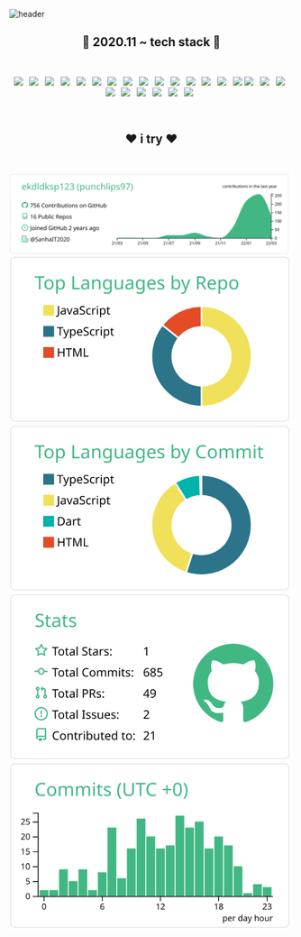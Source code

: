 ![header](https://capsule-render.vercel.app/api?type=waving&section=header&color=gradient&customColorList=0,2,3&height=250&text=intro%20🍒&fontSize=70)
<h2 align="center"><b>💎 2020.11 ~ tech stack 💎</b></h2>

</br>

<p align="center">
<img src="https://img.shields.io/badge/HTML5-E34F26?style=flat-square&logo=HTML5&logoColor=white"/></a> &nbsp
<img src="https://img.shields.io/badge/CSS3-0099CC?style=flat-square&logo=CSS3&logoColor=white"/></a> &nbsp
<img src="https://img.shields.io/badge/Sass-FF496D?style=flat-square&logo=Sass&logoColor=white"/></a> &nbsp
<img src="https://img.shields.io/badge/JavaScript-F7DF1E?style=flat-square&logo=JavaScript&logoColor=white"/></a> &nbsp
<img src="https://img.shields.io/badge/TypeScript-18A9EB?style=flat-square&logo=typescript&logoColor=white"/></a> &nbsp
<img src="https://img.shields.io/badge/Next.js-black?style=flat-square&logo=next.js&logoColor=white"/></a> &nbsp
<img src="https://img.shields.io/badge/React(Native)-003545?style=flat-square&logo=react&logoColor=2361DAFB"> &nbsp
<img src="https://img.shields.io/badge/Svelte-FF5349?style=flat-square&logo=svelte&logoColor=white"> &nbsp
<img src="https://img.shields.io/badge/Node.js-339933?style=flat-square&logo=Node.js&logoColor=white"/></a> &nbsp
<img src="https://img.shields.io/badge/Nest.js-E0234E?style=flat-square&logo=NestJs&logoColor=white"/></a> &nbsp
<img src="https://img.shields.io/badge/express-000000?style=flat-square&logo=express&logoColor=white"/></a> &nbsp
<img src="https://img.shields.io/badge/Flutter-F0F0F0?style=flat-square&logo=flutter&logoColor=00B5E2"> &nbsp
<img src="https://img.shields.io/badge/Java-007396?style=flat-square&logo=java&logoColor=white"> &nbsp
<img src="https://img.shields.io/badge/Spring Boot-6DB33F?style=flat-square&logo=springboot&logoColor=white"> &nbsp
<img src="https://img.shields.io/badge/gradle-02303A?style=flat-square&logo=gradle&logoColor=white">
<img src="https://img.shields.io/badge/Oracle-F80000?style=flat-square&logo=oracle&logoColor=white"> &nbsp
<img src="https://img.shields.io/badge/MariaDB-48B9C7?style=flat-square&logo=MariaDB&logoColor=white"> &nbsp
<img src="https://img.shields.io/badge/Redis-EA2328?style=flat-square&logo=redis&logoColor=white"> &nbsp
<img src="https://img.shields.io/badge/MongoDB-E8E7D5?style=flat-square&logo=mongodb&logoColor=3FA037"> &nbsp
<img src="https://img.shields.io/badge/Github-grey?style=flat-square&logo=github&logoColor=white"> &nbsp
<img src="https://img.shields.io/badge/Linux-7870DB?style=flat-square&logo=linux&logoColor=white"> &nbsp
<img src="https://img.shields.io/badge/Amazon AWS-232F3E?style=flat-square&logo=Amazon%20AWS&logoColor=white"/></a> &nbsp
<img src="https://img.shields.io/badge/Bitbucket-0052CC?style=flat-square&logo=Bitbucket&logoColor=white"/></a> &nbsp
<img src="https://img.shields.io/badge/Atlassian-FEFEFE?style=flat-square&logo=Atlassian&logoColor=0052CC"/></a> &nbsp
</p>

</br>

<h2 align="center"><b>❤️ i try ❤️</b></h2>

</br>

[![](https://raw.githubusercontent.com/ekdldksp123/ekdldksp123/main/profile-summary-card-output/vue/0-profile-details.svg)](https://github.com/vn7n24fzkq/github-profile-summary-cards)
[![](https://raw.githubusercontent.com/ekdldksp123/ekdldksp123/main/profile-summary-card-output/vue/1-repos-per-language.svg)](https://github.com/vn7n24fzkq/github-profile-summary-cards) [![](https://raw.githubusercontent.com/ekdldksp123/ekdldksp123/main/profile-summary-card-output/vue/2-most-commit-language.svg)](https://github.com/vn7n24fzkq/github-profile-summary-cards)
[![](https://raw.githubusercontent.com/ekdldksp123/ekdldksp123/main/profile-summary-card-output/vue/3-stats.svg)](https://github.com/vn7n24fzkq/github-profile-summary-cards) [![](https://raw.githubusercontent.com/ekdldksp123/ekdldksp123/main/profile-summary-card-output/vue/4-productive-time.svg)](https://github.com/vn7n24fzkq/github-profile-summary-cards)




